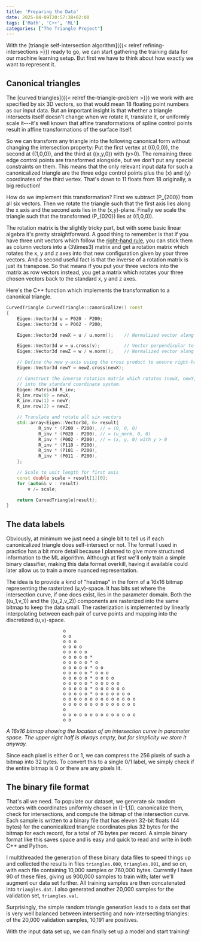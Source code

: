 ```yaml
---
title: 'Preparing the Data'
date: 2025-04-09T20:57:38+02:00
tags: ['Math', 'C++', 'ML']
categories: ["The Triangle Project"]
---
```


With the [triangle self-intersection algorithm]({{< relref refining-intersections >}}) ready to go, we
can start gathering the training data for our machine learning setup. But first we have to think about how
exactly we want to represent it.

## Canonical triangles

The [curved triangles]({{< relref the-triangle-problem >}}) we work with are specified by six 3D vectors, so that
would mean 18 floating point numbers as our input data.
But an important insight is that whether a triangle intersects itself doesn't change when we rotate it, translate it,
or uniformly scale it---it's well known that affine transformations of spline control points result in affine transformations of the surface itself.

So we can transform any triangle into the following canonical form without changing the intersection property:
Put the first vertex at \((0,0,0)\), the second at \((1,0,0)\), and the third at \((x,y,0)\) with \(y>0\).
The remaining three edge control points are transformed alongside, but we don't put any special constraints on them.
This means that the only relevant input data for such a canonicalized triangle are the three edge control points
plus the \(x\) and \(y\) coordinates of the third vertex. That's down to 11 floats from 18 originally, a big reduction!

How do we implement this transformation? First we subtract \(P_{200}\) from all six vectors. Then we rotate the triangle such
that the first axis lies along the x axis and the second axis lies in the (x,y)-plane.
Finally we scale the triangle such that the transformed \(P_{020}\) lies at \((1,0,0)\).

The rotation matrix is the slightly tricky part, but with some basic linear algebra it's pretty straightforward.
A good thing to remember is that if you have three unit vectors which follow the
[right-hand rule](https://en.wikipedia.org/wiki/Right-hand_rule),
you can stick them as column vectors into a \(3\times3\) matrix and get a rotation matrix which rotates the
x, y and z axes into that new configuration
given by your three vectors. And a second useful fact is that the inverse of a rotation matrix is just its transpose.
So that means if you put your three vectors into the matrix as row vectors instead, you get a matrix which rotates
your three chosen vectors back to the standard x, y and z axes.

Here's the C++ function which implements the transformation to a canonical triangle.

```C++
CurvedTriangle CurvedTriangle::canonicalize() const
{
    Eigen::Vector3d u = P020 - P200;
    Eigen::Vector3d v = P002 - P200;

    Eigen::Vector3d newX = u / u.norm();    // Normalized vector along the new x-axis

    Eigen::Vector3d w = u.cross(v);         // Vector perpendicular to the triangle plane
    Eigen::Vector3d newZ = w / w.norm();    // Normalized vector along the new z-axis

    // Define the new y-axis using the cross product to ensure right-handed system
    Eigen::Vector3d newY = newZ.cross(newX);

    // Construct the inverse rotation matrix which rotates (newX, newY, newZ)
    // into the standard coordinate system.
    Eigen::Matrix3d R_inv;
    R_inv.row(0) = newX;
    R_inv.row(1) = newY;
    R_inv.row(2) = newZ;

    // Translate and rotate all six vectors
    std::array<Eigen::Vector3d, 6> result{
            R_inv * (P200 - P200), // = (0, 0, 0)
            R_inv * (P020 - P200), // = (u_norm, 0, 0)
            R_inv * (P002 - P200), // = (x, y, 0) with y > 0
            R_inv * (P110 - P200),
            R_inv * (P101 - P200),
            R_inv * (P011 - P200),
    };

    // Scale to unit length for first axis
    const double scale = result[1][0];
    for (auto&& v : result)
        v /= scale;

    return CurvedTriangle{result};
}
```

## The data labels

Obviously, at minimum we just need a single bit to tell us if each canonicalized triangle does self-intersect or not.
The format I used in practice has a bit more detail because I planned to give more structured information to the
ML algorithm. Although at first we'll only train a simple binary classifier, making this data format overkill,
having it available could later allow us to train a more nuanced representation.

The idea is to provide a kind of "heatmap" in the form of a 16x16 bitmap representing the rasterized (u,v)-space.
It has bits set where the intersection curve, if one does exist, lies in the parameter domain.
Both the \((u_1,v_1)\) and the \((u_2,v_2)\) components are rasterized into the same bitmap to keep the data small.
The rasterization is implemented by linearly interpolating between each pair of curve points and mapping into
the discretized (u,v)-space.

<figure style="max-width:200px; margin-left:auto; margin-right:auto">

```goat
o
o o 
o o o
o o o o
o o o o o
o o o o o *
o o o o o * o
o o o o o * o o
o o o o o * o o o
o o o o o * o o o o
o o o o o * o o o o o
o o o o o * o o o o o o
o o o o o * o o o o o o o
o o o o o o o o o o o o o o
o o o o o o o o o o o o o o o
o o o o o o o o o o o o o o o o
```
</figure>

*A 16x16 bitmap showing the location of an intersection curve in parameter space. The upper right half is always empty,
but for simplicity we store it anyway.*

Since each pixel is either 0 or 1, we can compress the 256 pixels of such a bitmap into 32 bytes.
To convert this to a single 0/1 label, we simply check if the entire bitmap is 0 or there are any pixels lit.

## The binary file format

That's all we need. To populate our dataset, we generate six random vectors with coordinates uniformly chosen in \([-1,1]\),
canonicalize them, check for intersections, and compute the bitmap of the intersection curve.
Each sample is written to a binary file that has eleven 32-bit floats (44 bytes) for the canonicalized triangle coordinates
plus 32 bytes for the bitmap for each record, for a total of 76 bytes per record.
A simple binary format like this saves space and is easy and quick to read and write in both C++ and Python.

I multithreaded the generation of these binary data files to speed things up and collected the results in files
`triangles.000`, `triangles.001`, and so on, with each file containing 10,000 samples or 760,000 bytes.
Currently I have 90 of these files, giving us 900,000 samples to train with; later we'll augment our data set further.
All training samples are then concatenated into `triangles.dat`.
I also generated another 20,000 samples for the validation set, `triangles.val`.

Surprisingly, the simple random triangle generation leads to a data set that is very well balanced
between intersecting and non-intersecting triangles: of the 20,000 validation samples, 10,191 are positives.

With the input data set up, we can finally set up a model and start training!
